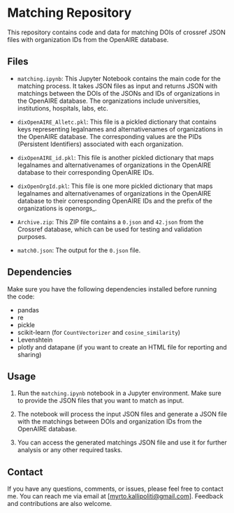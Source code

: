 # Matching Repository

This repository contains code and data for matching DOIs of crossref JSON files with organization IDs from the OpenAIRE database.

## Files

- `matching.ipynb`: This Jupyter Notebook contains the main code for the matching process. It takes JSON files as input and returns JSON with matchings between the DOIs of the JSONs and IDs of organizations in the OpenAIRE database. 
The organizations include universities, institutions, hospitals, labs, etc.

- `dixOpenAIRE_Alletc.pkl`: This file is a pickled dictionary that contains keys representing legalnames and alternativenames of organizations in the OpenAIRE database. 
The corresponding values are the PIDs (Persistent Identifiers) associated with each organization.

- `dixOpenAIRE_id.pkl`: This file is another pickled dictionary that maps legalnames and alternativenames of organizations in the OpenAIRE database to their corresponding OpenAIRE IDs.

- `dixOpenOrgId.pkl`: This file is one more pickled dictionary that maps legalnames and alternativenames of organizations in the OpenAIRE database to their corresponding OpenAIRE IDs and the prefix of the organizations is openorgs_.

- `Archive.zip`: This ZIP file contains a `0.json` and `42.json` from the Crossref database, which can be used for testing and validation purposes.
- `match0.json`: The output for the `0.json` file.

## Dependencies

Make sure you have the following dependencies installed before running the code:

- pandas
- re
- pickle
- scikit-learn (for `CountVectorizer` and `cosine_similarity`)
- Levenshtein
- plotly and datapane (if you want to create an HTML file for reporting and sharing)

## Usage

1. Run the `matching.ipynb` notebook in a Jupyter environment. Make sure to provide the JSON files that you want to match as input.

2. The notebook will process the input JSON files and generate a JSON file with the matchings between DOIs and organization IDs from the OpenAIRE database.

3. You can access the generated matchings JSON file and use it for further analysis or any other required tasks.

## Contact

If you have any questions, comments, or issues, please feel free to contact me. You can reach me via email at [myrto.kallipoliti@gmail.com]. Feedback and contributions are also welcome.

